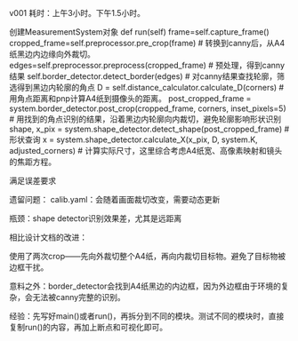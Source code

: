 v001
耗时：上午3小时。下午1.5小时。

创建MeasurementSystem对象
def run(self)
    frame=self.capture_frame()
    cropped_frame=self.preprocessor.pre_crop(frame) # 转换到canny后，从A4纸黑边内边缘向外裁切。
    edges=self.preprocessor.preprocess(cropped_frame) # 预处理，得到canny结果
    self.border_detector.detect_border(edges) # 对canny结果查找轮廓，筛选得到黑边内轮廓的角点
    D = self.distance_calculator.calculate_D(corners) # 用角点距离和pnp计算A4纸到摄像头的距离。
    post_cropped_frame = system.border_detector.post_crop(cropped_frame, corners, inset_pixels=5) # 用找到的角点识别的结果，沿着黑边内轮廓向内裁切，避免轮廓影响形状识别
    shape, x_pix = system.shape_detector.detect_shape(post_cropped_frame) # 形状查询
    x = system.shape_detector.calculate_X(x_pix, D, system.K, adjusted_corners) # 计算实际尺寸，这里综合考虑A4纸宽、高像素映射和镜头的焦距方程。


满足误差要求

遗留问题：
calib.yaml：会随着画面裁切改变，需要动态更新

瓶颈：shape detector识别效果差，尤其是远距离

相比设计文档的改进：

使用了两次crop——先向外裁切整个A4纸，再向内裁切目标物。避免了目标物被边框干扰。

意料之外：border_detector会找到A4纸黑边的内边框，因为外边框由于环境的复杂，会无法被canny完整的识别。

经验：先写好main()或者run()，再拆分到不同的模块。测试不同的模块时，直接复制run()的内容，再加上断点和可视化即可。